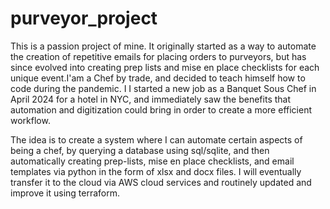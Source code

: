 # purveyor_project
This is a passion project of mine. It originally started as a way to automate the creation of repetitive emails for placing orders to purveyors, but has since evolved into creating prep lists and mise en place checklists for each unique event.I'am a Chef by trade, and decided to teach himself how to code during the pandemic. I I started a new job as a Banquet Sous Chef in April 2024 for a hotel in NYC, and  immediately saw the benefits that automation and digitization could bring in order to create a more efficient workflow.

The idea is to create a system where I can automate certain aspects of being a chef, by querying a database using sql/sqlite, and then automatically creating prep-lists, mise en place checklists, and email templates via python in the form of xlsx and docx files. I will eventually transfer it to the cloud via AWS cloud services and routinely updated and improve it using terraform.
